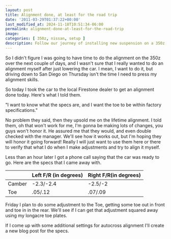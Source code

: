 ```yaml
---
layout: post
title: Alignment done, at least for the road trip
date: '2011-03-29T01:37:22+00:00'
last_modified_at: 2024-11-18T10:51:34-06:00
permalink: alignment-done-at-least-for-the-road-trip
image:
categories: [ 350z, nissan, setup ]
description: Follow our journey of installing new suspension on a 350z, complete with issues, triumphs and insightful photos. Future alignment plans revealed!
---
```


So I didn't figure I was going to have time to do the alignment on the 350z over the next couple of days, and I wasn't sure that I really wanted to do an alignment myself after just lowering the car. I mean, I want to do it, but driving down to San Diego on Thursday isn't the time I need to press my alignment skills.

So today I took the car to the local Firestone dealer to get an alignment done today. Here's what I told them.

"I want to know what the specs are, and I want the toe to be within factory specifications."

No problem they said, then they upsold me on the lifetime alignment. I told them, oh that won't work for me, I'm gonna be making lots of changes, you guys won't honor it. He assured me that they would, and even double checked with the manager. We'll see how it works out, but I'm hoping they will honor it going forward! Really I will just want to use them here or there to verify that what I do when I make adjustments and try to align it myself.

Less than an hour later I got a phone call saying that the car was ready to go. Here are the specs that I came away with.

|          | Left F/R (in degrees) | Right F/R(in degrees) |
|----------|-----------------------|-----------------------|
| Camber   | -2.3/-2.4             | -2.5/-2               |
| Toe      | .05/.12               | .07/.09               |

Friday I plan to do some adjustment to the Toe, getting some toe out in front and toe in in the rear. We'll see if I can get that adjustment squared away using my longacre toe plates.

If I come up with some additional settings for autocross alignment I'll create a new blog post for the specs.


